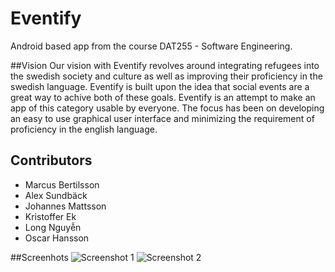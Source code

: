 # Eventify
Android based app from the course DAT255 - Software Engineering.

##Vision
Our vision with Eventify revolves around integrating refugees into the swedish society and culture as well as improving their proficiency in the swedish language. Eventify is built upon the idea that social events are a great way to achive both of these goals. Eventify is an attempt to make an app of this category usable by everyone. The focus has been on developing an easy to use graphical user interface and minimizing the requirement of proficiency in the english language.

## Contributors
* Marcus Bertilsson
* Alex Sundbäck
* Johannes Mattsson
* Kristoffer Ek
* Long Nguyễn
* Oscar Hansson

##Screenhots
![Screenshot 1](https://raw.githubusercontent.com/mabecth/dat255/develop/documentation/screenshots/screenshot_1.png)
![Screenshot 2](https://raw.githubusercontent.com/mabecth/dat255/develop/documentation/screenshots/screenshot_2.png)
